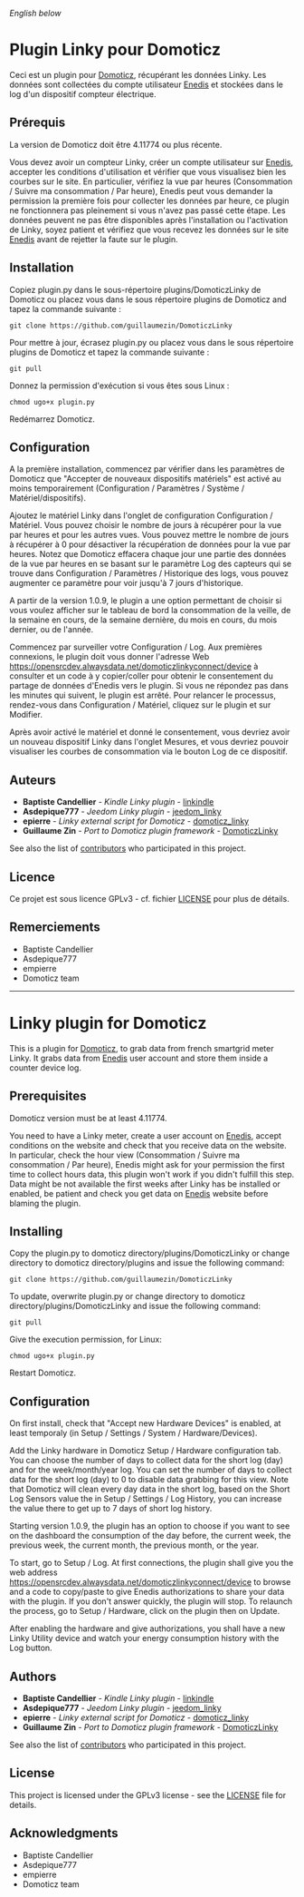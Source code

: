 *English below*

# Plugin Linky pour Domoticz

Ceci est un plugin pour [Domoticz](https://domoticz.com), récupérant les données Linky. Les données sont collectées du compte utilisateur [Enedis](http://www.enedis.fr) et stockées dans le log d'un dispositif compteur électrique.

## Prérequis

La version de Domoticz doit être 4.11774 ou plus récente.

Vous devez avoir un compteur Linky, créer un compte utilisateur sur [Enedis](http://www.enedis.fr), accepter les conditions d'utilisation et vérifier que vous visualisez bien les courbes sur le site. En particulier, vérifiez la vue par heures (Consommation / Suivre ma consommation / Par heure), Enedis peut vous demander la permission la première fois pour collecter les données par heure, ce plugin ne fonctionnera pas pleinement si vous n'avez pas passé cette étape. Les données peuvent ne pas être disponibles après l'installation ou l'activation de Linky, soyez patient et vérifiez que vous recevez les données sur le site [Enedis](http://www.enedis.fr) avant de rejetter la faute sur le plugin.

## Installation

Copiez plugin.py dans le sous-répertoire plugins/DomoticzLinky de Domoticz ou placez vous dans le sous répertoire plugins de Domoticz and tapez la commande suivante :

```
git clone https://github.com/guillaumezin/DomoticzLinky
```

Pour mettre à jour, écrasez plugin.py ou placez vous dans le sous répertoire plugins de Domoticz et tapez la commande suivante :
```
git pull
```

Donnez la permission d'exécution si vous êtes sous Linux :
```
chmod ugo+x plugin.py
```

Redémarrez Domoticz.

## Configuration

A la première installation, commencez par vérifier dans les paramètres de Domoticz que "Accepter de nouveaux dispositifs matériels" est activé au moins temporairement (Configuration / Paramètres / Système / Matériel/dispositifs).

Ajoutez le matériel Linky dans l'onglet de configuration Configuration / Matériel. Vous pouvez choisir le nombre de jours à récupérer pour la vue par heures et pour les autres vues. Vous pouvez mettre le nombre de jours à récupérer à 0 pour désactiver la récupération de données pour la vue par heures. Notez que Domoticz effacera chaque jour une partie des données de la vue par heures en se basant sur le paramètre Log des capteurs qui se trouve dans Configuration / Paramètres / Historique des logs, vous pouvez augmenter ce paramètre pour voir jusqu'à 7 jours d'historique.

A partir de la version 1.0.9, le plugin a une option permettant de choisir si vous voulez afficher sur le tableau de bord la consommation de la veille, de la semaine en cours, de la semaine dernière, du mois en cours, du mois dernier, ou de l'année.

Commencez par surveiller votre Configuration / Log. Aux premières connexions, le plugin doit vous donner l'adresse Web https://opensrcdev.alwaysdata.net/domoticzlinkyconnect/device à consulter et un code à y copier/coller pour obtenir le consentement du partage de données d'Enedis vers le plugin. Si vous ne répondez pas dans les minutes qui suivent, le plugin est arrêté. Pour relancer le processus, rendez-vous dans Configuration / Matériel, cliquez sur le plugin et sur Modifier.

Après avoir activé le matériel et donné le consentement, vous devriez avoir un nouveau dispositif Linky dans l'onglet Mesures, et vous devriez pouvoir visualiser les courbes de consommation via le bouton Log de ce dispositif.

## Auteurs

* **Baptiste Candellier** - *Kindle Linky plugin* - [linkindle](https://github.com/outadoc/linkindle)
* **Asdepique777** - *Jeedom Linky plugin* - [jeedom_linky](https://github.com/Asdepique777/jeedom_linky)
* **epierre** - *Linky external script for Domoticz* - [domoticz_linky](https://github.com/empierre/domoticz_linky)
* **Guillaume Zin** - *Port to Domoticz plugin framework* - [DomoticzLinky](https://github.com/guillaumezin/DomoticzLinky)

See also the list of [contributors](https://github.com/guillaumezin/DomoticzLinky/contributors) who participated in this project.

## Licence

Ce projet est sous licence GPLv3 - cf. fichier [LICENSE](LICENSE) pour plus de détails.

## Remerciements

* Baptiste Candellier
* Asdepique777
* empierre
* Domoticz team

----------------------------------------------------------------

# Linky plugin for Domoticz

This is a plugin for [Domoticz](https://domoticz.com), to grab data from french smartgrid meter Linky. It grabs data from [Enedis](http://www.enedis.fr) user account and store them inside a counter device log.

## Prerequisites

Domoticz version must be at least 4.11774.

You need to have a Linky meter, create a user account on [Enedis](http://www.enedis.fr), accept conditions on the website and check that you receive data on the website. In particular, check the hour view (Consommation / Suivre ma consommation / Par heure), Enedis might ask for your permission the first time to collect hours data, this plugin won't work if you didn't fulfill this step. Data might be not available the first weeks after Linky has be installed or enabled, be patient and check you get data on [Enedis](http://www.enedis.fr) website before blaming the plugin.

## Installing

Copy the plugin.py to domoticz directory/plugins/DomoticzLinky or change directory to domoticz directory/plugins and issue the following command:

```
git clone https://github.com/guillaumezin/DomoticzLinky
```

To update, overwrite plugin.py or change directory to domoticz directory/plugins/DomoticzLinky and issue the following command:
```
git pull
```

Give the execution permission, for Linux:
```
chmod ugo+x plugin.py
```

Restart Domoticz.

## Configuration

On first install, check that "Accept new Hardware Devices" is enabled, at least temporaly (in Setup / Settings / System / Hardware/Devices).

Add the Linky hardware in Domoticz Setup / Hardware configuration tab. You can choose the number of days to collect data for the short log (day) and for the week/month/year log. You can set the number of days to collect data for the short log (day) to 0 to disable data grabbing for this view. Note that Domoticz will clean every day data in the short log, based on the Short Log Sensors value the in Setup / Settings / Log History, you can increase the value there to get up to 7 days of short log history.

Starting version 1.0.9, the plugin has an option to choose if you want to see on the dashboard the consumption of the day before, the current week, the previous week, the current month, the previous month, or the year.

To start, go to Setup / Log. At first connections, the plugin shall give you the web address https://opensrcdev.alwaysdata.net/domoticzlinkyconnect/device to browse and a code to copy/paste to give Enedis authorizations to share your data with the plugin. If you don't answer quickly, the plugin will stop. To relaunch the process, go to Setup / Hardware, click on the plugin then on Update.

After enabling the hardware and give authorizations, you shall have a new Linky Utility device and watch your energy consumption history with the Log button.

## Authors

* **Baptiste Candellier** - *Kindle Linky plugin* - [linkindle](https://github.com/outadoc/linkindle)
* **Asdepique777** - *Jeedom Linky plugin* - [jeedom_linky](https://github.com/Asdepique777/jeedom_linky)
* **epierre** - *Linky external script for Domoticz* - [domoticz_linky](https://github.com/empierre/domoticz_linky)
* **Guillaume Zin** - *Port to Domoticz plugin framework* - [DomoticzLinky](https://github.com/guillaumezin/DomoticzLinky)

See also the list of [contributors](https://github.com/guillaumezin/DomoticzLinky/contributors) who participated in this project.

## License

This project is licensed under the GPLv3 license - see the [LICENSE](LICENSE) file for details.

## Acknowledgments

* Baptiste Candellier
* Asdepique777
* empierre
* Domoticz team
